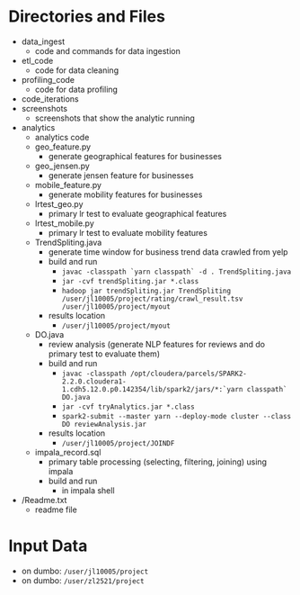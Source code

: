 # Directories and Files
* data_ingest
	* code and commands for data ingestion
* etl_code
	* code for data cleaning
* profiling_code
	* code for data profiling
* code_iterations
* screenshots
	* screenshots that show the analytic running
* analytics
	* analytics code
	* geo_feature.py
		* generate geographical features for businesses
	* geo_jensen.py
		* generate jensen feature for businesses
	* mobile_feature.py
		* generate mobility features for businesses
	* lrtest_geo.py
		* primary lr test to evaluate geographical features
	* lrtest_mobile.py
		* primary lr test to evaluate mobility features
	* TrendSpliting.java
		* generate time window for business trend data crawled from yelp
		* build and run
			* ```javac -classpath `yarn classpath` -d . TrendSpliting.java ```
			* ```jar -cvf trendSpliting.jar *.class ```
			* ```hadoop jar trendSpliting.jar TrendSpliting /user/jl10005/project/rating/crawl_result.tsv /user/jl10005/project/myout ```
		* results location
			* ```/user/jl10005/project/myout```
	* DO.java
		* review analysis (generate NLP features for reviews and do primary test to evaluate them)
		* build and run
			* ```javac -classpath /opt/cloudera/parcels/SPARK2-2.2.0.cloudera1-1.cdh5.12.0.p0.142354/lib/spark2/jars/*:`yarn classpath` DO.java ```
  			* ```jar -cvf tryAnalytics.jar *.class```
  			* ```spark2-submit --master yarn --deploy-mode cluster --class DO reviewAnalysis.jar ```
  		* results location
  			* ```/user/jl10005/project/JOINDF```
  	* impala_record.sql
  		* primary table processing (selecting, filtering, joining) using impala
  		* build and run
  			* in impala shell
* /Readme.txt
	* readme file


# Input Data
* on dumbo: ```/user/jl10005/project```
* on dumbo: ```/user/zl2521/project```




